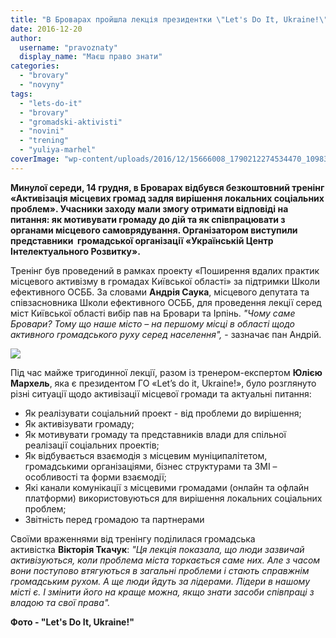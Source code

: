 ```yaml
---
title: "В Броварах пройшла лекція президентки \"Let's Do It, Ukraine!\""
date: 2016-12-20
author: 
  username: "pravoznaty"
  display_name: "Маєш право знати"
categories: 
  - "brovary"
  - "novyny"
tags: 
  - "lets-do-it"
  - "brovary"
  - "gromadski-aktivisti"
  - "novini"
  - "trening"
  - "yuliya-marhel"
coverImage: "wp-content/uploads/2016/12/15666008_1790212274534470_1098337071_n-e1482158066197.png"
---
```


**Минулої середи, 14 грудня, в Броварах відбувся безкоштовний тренінг «Активізація місцевих громад задля вирішення локальних соціальних проблем». Учасники заходу мали змогу отримати відповіді на питання: як мотивувати громаду до дій та як співпрацювати з органами місцевого самоврядування. Організатором виступили представники  громадської організації «Українській Центр Інтелектуального Розвитку».**

Тренінг був проведений в рамках проекту «Поширення вдалих практик місцевого активізму в громадах Київської області» за підтримки Школи ефективного ОСББ. За словами **Андрія Саука**, місцевого депутата та співзасновника Школи ефективного ОСББ, для проведення лекції серед міст Київської області вибір пав на Бровари та Ірпінь. _"Чому саме Бровари? Тому що наше місто – на першому місці в області щодо активного громадського руху серед населення",_ - зазначає пан Андрій.

[![](https://mpz.brovary.org/wp-content/uploads/2016/12/15645266_1790212281201136_1508647995_n.png)](https://mpz.brovary.org/wp-content/uploads/2016/12/15645266_1790212281201136_1508647995_n.png)

Під час майже тригодинної лекції, разом із тренером-експертом **Юлією Мархель**, яка є президентом ГО «Let’s do it, Ukraine!», було розглянуто різні ситуації щодо активізації місцевої громади та актуальні питання:

- Як реалізувати соціальний проект - від проблеми до вирішення;
- Як активізувати громаду;
- Як мотивувати громаду та представників влади для спільної реалізації соціальних проектів;
- Як відбувається взаємодія з місцевим муніципалітетом, громадськими організаціями, бізнес структурами та ЗМІ – особливості та форми взаємодії;
- Які канали комунікації з місцевими громадами (онлайн та офлайн платформи) використовуються для вирішення локальних соціальних проблем;
- Звітність перед громадою та партнерами

Своїми враженнями від тренінгу поділилася громадська активістка **Вікторія Ткачук**: _"Ця лекція показала, що люди зазвичай активізуються, коли проблема міста торкається саме них. Але з часом вони поступово втягуються в загальні проблеми і стають справжнім громадським рухом. А ще люди йдуть за лідерами. Лідери в нашому місті є. І змінити його на краще можна, якщо знати засоби співпраці з владою та свої права"._

**Фото - "Let's Do It, Ukraine!"**
